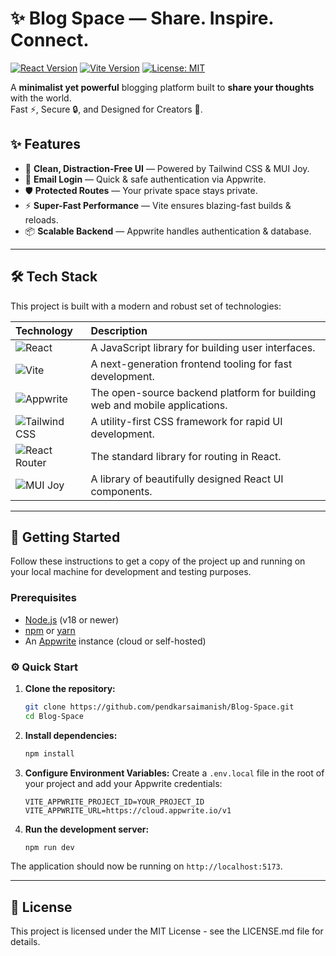# ✨ Blog Space — Share. Inspire. Connect.

[![React Version][react-badge]][react-url]
[![Vite Version][vite-badge]][vite-url]
[![License: MIT][license-badge]][license-url]

A **minimalist yet powerful** blogging platform built to **share your thoughts** with the world.  
Fast ⚡, Secure 🔒, and Designed for Creators 🎨.

## ✨ Features

- 🎯 **Clean, Distraction-Free UI** — Powered by Tailwind CSS & MUI Joy.  
- 🔐 **Email Login** — Quick & safe authentication via Appwrite.  
- 🛡 **Protected Routes** — Your private space stays private.  
- ⚡ **Super-Fast Performance** — Vite ensures blazing-fast builds & reloads.  
- 📦 **Scalable Backend** — Appwrite handles authentication & database.

---

## 🛠️ Tech Stack

This project is built with a modern and robust set of technologies:

| Technology                       | Description                                                                |
| :------------------------------- | :------------------------------------------------------------------------- |
| ![React][react-shield]           | A JavaScript library for building user interfaces.                         |
| ![Vite][vite-shield]             | A next-generation frontend tooling for fast development.                   |
| ![Appwrite][appwrite-shield]     | The open-source backend platform for building web and mobile applications. |
| ![Tailwind CSS][tailwind-shield] | A utility-first CSS framework for rapid UI development.                    |
| ![React Router][router-shield]   | The standard library for routing in React.                                 |
| ![MUI Joy][mui-shield]           | A library of beautifully designed React UI components.                     |

---

## 🚀 Getting Started

Follow these instructions to get a copy of the project up and running on your local machine for development and testing purposes.

### Prerequisites

- [Node.js](https://nodejs.org/) (v18 or newer)
- [npm](https://www.npmjs.com/) or [yarn](https://yarnpkg.com/)
- An [Appwrite](https://appwrite.io/) instance (cloud or self-hosted)

### ⚙️ Quick Start

1.  **Clone the repository:**

    ```sh
    git clone https://github.com/pendkarsaimanish/Blog-Space.git
    cd Blog-Space
    ```

2.  **Install dependencies:**

    ```sh
    npm install
    ```


3.  **Configure Environment Variables:**
    Create a `.env.local` file in the root of your project and add your Appwrite credentials:

    ```env
    VITE_APPWRITE_PROJECT_ID=YOUR_PROJECT_ID
    VITE_APPWRITE_URL=https://cloud.appwrite.io/v1
    ```

5.  **Run the development server:**
    ```sh
    npm run dev
    ```

The application should now be running on `http://localhost:5173`.

---

## 📄 License

This project is licensed under the MIT License - see the LICENSE.md file for details.

<!-- MARKDOWN BADGES & LINKS -->

[react-badge]: https://img.shields.io/badge/React-19.1.1-61DAFB?style=for-the-badge&logo=react&logoColor=black
[react-url]: https://reactjs.org/
[vite-badge]: https://img.shields.io/badge/Vite-7.1.0-646CFF?style=for-the-badge&logo=vite&logoColor=white
[vite-url]: https://vitejs.dev/
[license-badge]: https://img.shields.io/badge/License-MIT-yellow.svg?style=for-the-badge
[license-url]: https://opensource.org/licenses/MIT
[react-shield]: https://img.shields.io/badge/React-61DAFB?style=flat&logo=react&logoColor=black
[vite-shield]: https://img.shields.io/badge/Vite-646CFF?style=flat&logo=vite&logoColor=white
[appwrite-shield]: https://img.shields.io/badge/Appwrite-F02E65?style=flat&logo=appwrite&logoColor=white
[tailwind-shield]: https://img.shields.io/badge/Tailwind_CSS-06B6D4?style=flat&logo=tailwindcss&logoColor=white
[router-shield]: https://img.shields.io/badge/React_Router-CA4245?style=flat&logo=react-router&logoColor=white
[mui-shield]: https://img.shields.io/badge/MUI_Joy-007FFF?style=flat&logo=mui&logoColor=white
